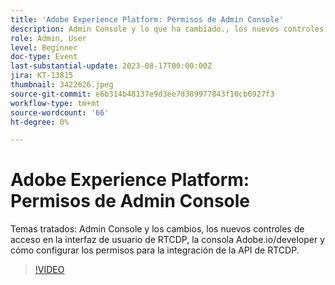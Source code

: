 ```yaml
---
title: 'Adobe Experience Platform: Permisos de Admin Console'
description: Admin Console y lo que ha cambiado., los nuevos controles de acceso en la interfaz de usuario de RTCDP, la consola Adobe.io/developer y cómo configurar los permisos para la integración de la API de RTCDP.
role: Admin, User
level: Beginner
doc-type: Event
last-substantial-update: 2023-08-17T00:00:00Z
jira: KT-13815
thumbnail: 3422626.jpeg
source-git-commit: e6b314b48137e9d3ee7d389977843f10cb6927f3
workflow-type: tm+mt
source-wordcount: '66'
ht-degree: 0%

---
```


# Adobe Experience Platform: Permisos de Admin Console

Temas tratados: Admin Console y los cambios, los nuevos controles de acceso en la interfaz de usuario de RTCDP, la consola Adobe.io/developer y cómo configurar los permisos para la integración de la API de RTCDP.

>[!VIDEO](https://video.tv.adobe.com/v/3422626/?learn=on)
